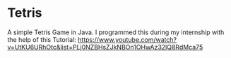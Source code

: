 # Tetris


A simple Tetris Game in Java. I programmed this during my internship with the help of this Tutorial: https://www.youtube.com/watch?v=UtKU6URhOtc&list=PLj0NZBHsZJkNBOn1OHwAz32lQ8RdMca75

